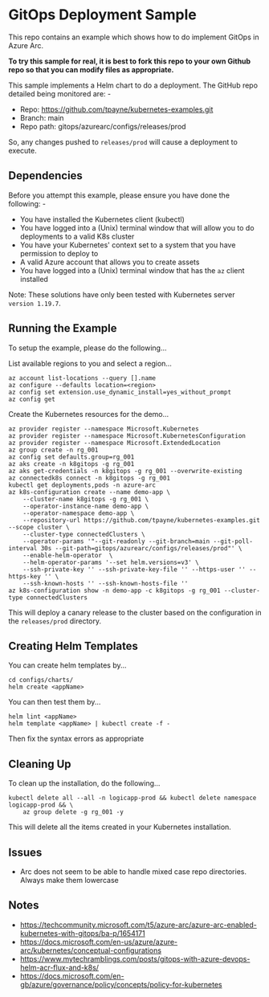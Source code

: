 GitOps Deployment Sample
========================

This repo contains an example which shows how to do implement GitOps in Azure Arc.

**To try this sample for real, it is best to fork this repo to your own Github repo so that you can modify files as appropriate.**

This sample implements a Helm chart to do a deployment. The GitHub repo detailed being monitored are: -
* Repo: https://github.com/tpayne/kubernetes-examples.git
* Branch: main
* Repo path: gitops/azurearc/configs/releases/prod

So, any changes pushed to `releases/prod` will cause a deployment to execute.

Dependencies
------------
Before you attempt this example, please ensure you have done the following: -
- You have installed the Kubernetes client (kubectl)
- You have logged into a (Unix) terminal window that will allow you to do deployments to a valid K8s cluster
- You have your Kubernetes' context set to a system that you have permission to deploy to
- A valid Azure account that allows you to create assets
- You have logged into a (Unix) terminal window that has the `az` client installed

Note: These solutions have only been tested with Kubernetes server `version 1.19.7`.

Running the Example
-------------------
To setup the example, please do the following...

List available regions to you and select a region...

    az account list-locations --query [].name
    az configure --defaults location=<region>
    az config set extension.use_dynamic_install=yes_without_prompt
    az config get

Create the Kubernetes resources for the demo...

    az provider register --namespace Microsoft.Kubernetes
    az provider register --namespace Microsoft.KubernetesConfiguration
    az provider register --namespace Microsoft.ExtendedLocation
    az group create -n rg_001
    az config set defaults.group=rg_001
    az aks create -n k8gitops -g rg_001
    az aks get-credentials -n k8gitops -g rg_001 --overwrite-existing
    az connectedk8s connect -n k8gitops -g rg_001
    kubectl get deployments,pods -n azure-arc
    az k8s-configuration create --name demo-app \
        --cluster-name k8gitops -g rg_001 \
        --operator-instance-name demo-app \
        --operator-namespace demo-app \
        --repository-url https://github.com/tpayne/kubernetes-examples.git --scope cluster \
        --cluster-type connectedClusters \
        --operator-params '"--git-readonly --git-branch=main --git-poll-interval 30s --git-path=gitops/azurearc/configs/releases/prod"' \
        --enable-helm-operator  \
        --helm-operator-params '--set helm.versions=v3' \
        --ssh-private-key '' --ssh-private-key-file '' --https-user '' --https-key '' \
        --ssh-known-hosts '' --ssh-known-hosts-file ''
    az k8s-configuration show -n demo-app -c k8gitops -g rg_001 --cluster-type connectedClusters

This will deploy a canary release to the cluster based on the configuration in the `releases/prod` directory.

Creating Helm Templates
-----------------------
You can create helm templates by...

    cd configs/charts/
    helm create <appName>

You can then test them by...

    helm lint <appName>
    helm template <appName> | kubectl create -f -

Then fix the syntax errors as appropriate

Cleaning Up
-----------
To clean up the installation, do the following...

    kubectl delete all --all -n logicapp-prod && kubectl delete namespace logicapp-prod && \
        az group delete -g rg_001 -y

This will delete all the items created in your Kubernetes installation.

Issues
------
- Arc does not seem to be able to handle mixed case repo directories. Always make them lowercase

Notes
-----
- https://techcommunity.microsoft.com/t5/azure-arc/azure-arc-enabled-kubernetes-with-gitops/ba-p/1654171
- https://docs.microsoft.com/en-us/azure/azure-arc/kubernetes/conceptual-configurations
- https://www.mytechramblings.com/posts/gitops-with-azure-devops-helm-acr-flux-and-k8s/
- https://docs.microsoft.com/en-gb/azure/governance/policy/concepts/policy-for-kubernetes
